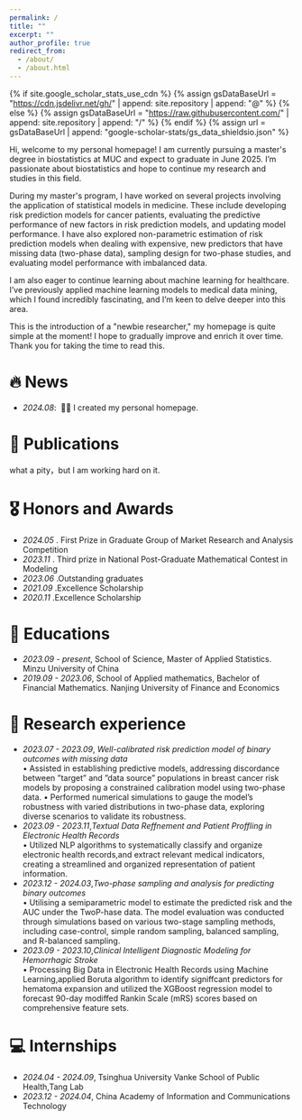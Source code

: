 ```yaml
---
permalink: /
title: ""
excerpt: ""
author_profile: true
redirect_from: 
  - /about/
  - /about.html
---
```


{% if site.google_scholar_stats_use_cdn %}
{% assign gsDataBaseUrl = "https://cdn.jsdelivr.net/gh/" | append: site.repository | append: "@" %}
{% else %}
{% assign gsDataBaseUrl = "https://raw.githubusercontent.com/" | append: site.repository | append: "/" %}
{% endif %}
{% assign url = gsDataBaseUrl | append: "google-scholar-stats/gs_data_shieldsio.json" %}

<span class='anchor' id='about-me'></span>

Hi, welcome to my personal homepage! I am currently pursuing a master's degree in biostatistics at MUC and expect to graduate in June 2025. I’m passionate about biostatistics and hope to continue my research and studies in this field.

During my master's program, I have worked on several projects involving the application of statistical models in medicine. These include developing risk prediction models for cancer patients, evaluating the predictive performance of new factors in risk prediction models, and updating model performance. I have also explored non-parametric estimation of risk prediction models when dealing with expensive, new predictors that have missing data (two-phase data), sampling design for two-phase studies, and evaluating model performance with imbalanced data.

I am also eager to continue learning about machine learning for healthcare. I’ve previously applied machine learning models to medical data mining, which I found incredibly fascinating, and I’m keen to delve deeper into this area.

This is the introduction of a "newbie researcher," my homepage is quite simple at the moment! I hope to gradually improve and enrich it over time. Thank you for taking the time to read this.


# 🔥 News
- *2024.08*: &nbsp;🎉🎉 I created my personal homepage. 

# 📝 Publications 

what a pity，but I am working hard on it.

# 🎖 Honors and Awards
- *2024.05* . First Prize in Graduate Group of Market Research and Analysis Competition
- *2023.11* . Third prize in National Post-Graduate Mathematical Contest in Modeling
- *2023.06* .Outstanding graduates
- *2021.09* .Excellence Scholarship
- *2020.11* .Excellence Scholarship

# 📖 Educations
- *2023.09 - present*, School of Science, Master of Applied Statistics. Minzu University of China 
- *2019.09 - 2023.06*, School of Applied mathematics, Bachelor of Financial Mathematics. Nanjing University of Finance and Economics 

# 💬 Research experience
- *2023.07 - 2023.09*, *Well-calibrated risk prediction model of binary outcomes with missing data*  
• Assisted in establishing predictive models, addressing discordance between ”target” and ”data source”
populations in breast cancer risk models by proposing a constrained calibration model using two-phase data.
• Performed numerical simulations to gauge the model’s robustness with varied distributions in two-phase data,
exploring diverse scenarios to validate its robustness.
- *2023.09 - 2023.11*,*Textual Data Reffnement and Patient Proffling in Electronic Health Records*  
• Utilized NLP algorithms to systematically classify and organize electronic health records,and extract relevant
medical indicators, creating a streamlined and organized representation of patient information.
- *2023.12 - 2024.03*,*Two-phase sampling and analysis for predicting binary outcomes*  
• Utilising a semiparametric model to estimate the predicted risk and the AUC under the TwoP-hase data. The
model evaluation was conducted through simulations based on various two-stage sampling methods, including
case-control, simple random sampling, balanced sampling, and R-balanced sampling.
- *2023.09 - 2023.10*,*Clinical Intelligent Diagnostic Modeling for Hemorrhagic Stroke*  
• Processing Big Data in Electronic Health Records using Machine Learning,applied Boruta algorithm to identify
signiffcant predictors for hematoma expansion and utilized the XGBoost regression model to forecast 90-day
modiffed Rankin Scale (mRS) scores based on comprehensive feature sets.

# 💻 Internships
- *2024.04 - 2024.09*, Tsinghua University Vanke School of Public Health,Tang Lab
- *2023.12 - 2024.04*, China Academy of Information and Communications Technology
